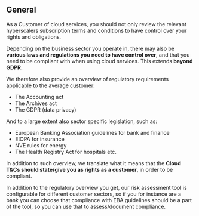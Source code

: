 ## General

As a Customer of cloud services, you should not only review the relevant hyperscalers subscription terms and conditions to have control over your rights and obligations.

Depending on the business sector you operate in, there may also be **various laws and regulations you need to have control over**, and that you need to be compliant with when using cloud services. This extends **beyond GDPR.** 

We therefore also provide an overview of regulatory requirements applicable to the average customer: 
 - The Accounting act
 - The Archives act
 - The GDPR (data privacy) 
 
 And to a large extent also sector specific legislation, such as: 
 - European Banking Association guidelines for bank and finance 
 - EIOPA for insurance
 - NVE rules for energy
 - The Health Registry Act for hospitals etc. 
 
In addition to such overview, we translate what it means that the **Cloud T&Cs should state/give you as rights as a customer**, in order to be compliant. 

In addition to the regulatory overview you get, our risk assessment tool is configurable for different customer sectors, so if you for instance are a bank you can choose that compliance with EBA guidelines should be a part of the tool, so you can use that to assess/document compliance.
